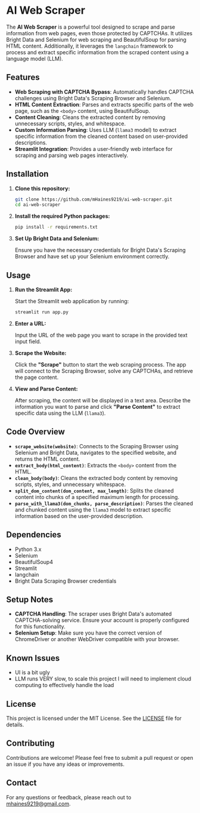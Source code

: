 # AI Web Scraper

The **AI Web Scraper** is a powerful tool designed to scrape and parse information from web pages, even those protected by CAPTCHAs. It utilizes Bright Data and Selenium for web scraping and BeautifulSoup for parsing HTML content. Additionally, it leverages the `langchain` framework to process and extract specific information from the scraped content using a language model (LLM).

## Features

- **Web Scraping with CAPTCHA Bypass**: Automatically handles CAPTCHA challenges using Bright Data's Scraping Browser and Selenium.
- **HTML Content Extraction**: Parses and extracts specific parts of the web page, such as the `<body>` content, using BeautifulSoup.
- **Content Cleaning**: Cleans the extracted content by removing unnecessary scripts, styles, and whitespace.
- **Custom Information Parsing**: Uses LLM (`llama3` model) to extract specific information from the cleaned content based on user-provided descriptions.
- **Streamlit Integration**: Provides a user-friendly web interface for scraping and parsing web pages interactively.

## Installation

1. **Clone this repository:**

    ```bash
    git clone https://github.com/mHaines9219/ai-web-scraper.git
    cd ai-web-scraper
    ```

2. **Install the required Python packages:**

    ```bash
    pip install -r requirements.txt
    ```

3. **Set Up Bright Data and Selenium:**

    Ensure you have the necessary credentials for Bright Data's Scraping Browser and have set up your Selenium environment correctly.

## Usage

1. **Run the Streamlit App:**

    Start the Streamlit web application by running:

    ```bash
    streamlit run app.py
    ```

2. **Enter a URL:**

    Input the URL of the web page you want to scrape in the provided text input field.

3. **Scrape the Website:**

    Click the **"Scrape"** button to start the web scraping process. The app will connect to the Scraping Browser, solve any CAPTCHAs, and retrieve the page content.

4. **View and Parse Content:**

    After scraping, the content will be displayed in a text area. Describe the information you want to parse and click **"Parse Content"** to extract specific data using the LLM (`llama3`).

## Code Overview

- **`scrape_website(website)`**: Connects to the Scraping Browser using Selenium and Bright Data, navigates to the specified website, and returns the HTML content.
- **`extract_body(html_content)`**: Extracts the `<body>` content from the HTML.
- **`clean_body(body)`**: Cleans the extracted body content by removing scripts, styles, and unnecessary whitespace.
- **`split_dom_content(dom_content, max_length)`**: Splits the cleaned content into chunks of a specified maximum length for processing.
- **`parse_with_llama3(dom_chunks, parse_description)`**: Parses the cleaned and chunked content using the `llama3` model to extract specific information based on the user-provided description.

## Dependencies

- Python 3.x
- Selenium
- BeautifulSoup4
- Streamlit
- langchain
- Bright Data Scraping Browser credentials

## Setup Notes

- **CAPTCHA Handling**: The scraper uses Bright Data's automated CAPTCHA-solving service. Ensure your account is properly configured for this functionality.
- **Selenium Setup**: Make sure you have the correct version of ChromeDriver or another WebDriver compatible with your browser.

## Known Issues
- UI is a bit ugly
- LLM runs VERY slow, to scale this project I will need to implement cloud computing to effectively handle the load

## License

This project is licensed under the MIT License. See the [LICENSE](LICENSE) file for details.

## Contributing

Contributions are welcome! Please feel free to submit a pull request or open an issue if you have any ideas or improvements.

## Contact

For any questions or feedback, please reach out to [mhaines9219@gmail.com](mailto:mhaines9219@gmail.com).
